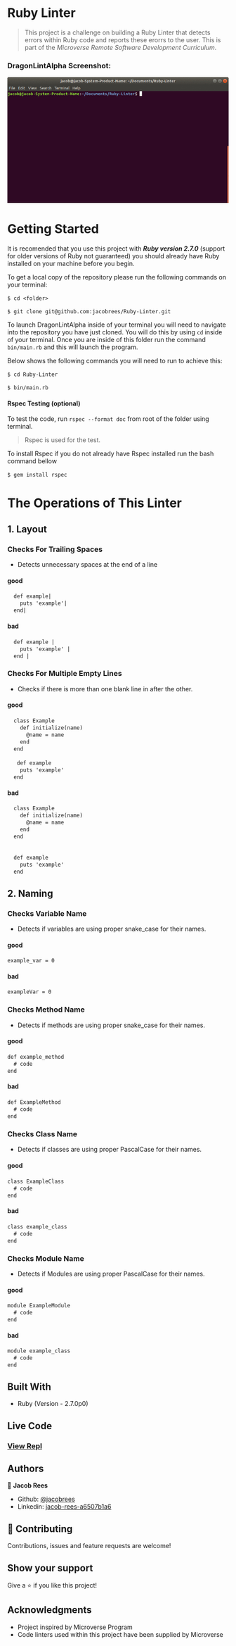 # Ruby Linter

> This project is a challenge on building a Ruby Linter that detects errors within Ruby code and reports these erorrs to the user. This is part of the _Microverse Remote Software Development Curriculum_.

### DragonLintAlpha Screenshot:

![](screenshot/screenshot.gif)

# Getting Started
It is recomended that you use this project with ***Ruby version 2.7.0*** (support for older versions of Ruby not guaranteed) you should already have Ruby installed on your machine before you begin.

To get a local copy of the repository please run the following commands on your terminal:

```
$ cd <folder>
```

```
$ git clone git@github.com:jacobrees/Ruby-Linter.git
```

To launch DragonLintAlpha inside of your terminal you will need to navigate into the repository you have just cloned. You will do this by using `cd` inside of your terminal. Once you are inside of this folder run the command `bin/main.rb` and this will launch the program. 

Below shows the following commands you will need to run to achieve this:

```
$ cd Ruby-Linter
```

```
$ bin/main.rb
```

#### Rspec Testing (optional)

To test the code, run `rspec --format doc` from root of the folder using terminal.
> Rspec is used for the test.

To install Rspec if you do not already have Rspec installed run the bash command bellow
~~~bash
$ gem install rspec
~~~

# The Operations of This Linter

## 1. Layout

### Checks For Trailing Spaces

- Detects unnecessary spaces at the end of a line

#### good

```
  def example|
    puts 'example'|
  end|
```

#### bad

```
  def example |
    puts 'example' |
  end |
```


### Checks For Multiple Empty Lines

- Checks if there is more than one blank line in after the other.

#### good

```
  class Example
    def initialize(name)
      @name = name
    end
  end

   def example
    puts 'example'
  end
```

#### bad

```
  class Example
    def initialize(name)
      @name = name
    end
  end


  def example
    puts 'example'
  end
```

## 2. Naming

### Checks Variable Name

- Detects if variables are using proper snake_case for their names.

#### good

```
example_var = 0
```

#### bad

```
exampleVar = 0
```

### Checks Method Name

- Detects if methods are using proper snake_case for their names.

#### good

```
def example_method
  # code
end
```

#### bad

```
def ExampleMethod
  # code
end
```

### Checks Class Name

- Detects if classes are using proper PascalCase for their names.

#### good

```
class ExampleClass
  # code
end
```

#### bad

```
class example_class
  # code
end
```


### Checks Module Name

- Detects if Modules are using proper PascalCase for their names.

#### good

```
module ExampleModule
  # code
end
```

#### bad

```
module example_class
  # code
end
```

## Built With

- Ruby (Version - 2.7.0p0)

## Live Code

### [View Repl](https://repl.it/@jacobrees24/Ruby-Linter#README.md)

## Authors

👤 **Jacob Rees**

- Github: [@jacobrees](https://github.com/jacobrees)
- Linkedin: [jacob-rees-a6507b1a6](https://www.linkedin.com/in/jacob-rees-a6507b1a6/)

## 🤝 Contributing

Contributions, issues and feature requests are welcome!

## Show your support

Give a ⭐️ if you like this project!

## Acknowledgments

- Project inspired by Microverse Program
- Code linters used within this project have been supplied by Microverse
